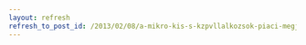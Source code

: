 ```yaml
---
layout: refresh
refresh_to_post_id: /2013/02/08/a-mikro-kis-s-kzpvllalkozsok-piaci-megjelensnek-tmogatsa-rdekben-kirt-plyzat-felfggesztse
---
```

